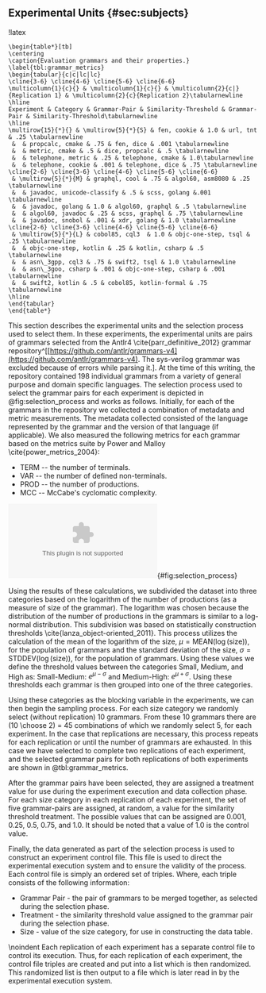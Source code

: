 ## Experimental Units {#sec:subjects}

!latex
~~~
\begin{table*}[tb]
\centering
\caption{Evaluation grammars and their properties.}
\label{tbl:grammar_metrics}
\begin{tabular}{c|c|lc|lc}
\cline{3-6} \cline{4-6} \cline{5-6} \cline{6-6}
\multicolumn{1}{c}{} & \multicolumn{1}{c}{} & \multicolumn{2}{c|}{Replication 1} & \multicolumn{2}{c}{Replication 2}\tabularnewline
\hline
Experiment & Category & Grammar-Pair & Similarity-Threshold & Grammar-Pair & Similarity-Threshold\tabularnewline
\hline
\multirow{15}{*}{} & \multirow{5}{*}{S} & fen, cookie & 1.0 & url, tnt & .25 \tabularnewline
 &  & propcalc, cmake & .75 & fen, dice & .001 \tabularnewline
 &  & metric, cmake & .5 & dice, propcalc & .5 \tabularnewline
 &  & telephone, metric & .25 & telephone, cmake & 1.0\tabularnewline
 &  & telephone, cookie & .001 & telephone, dice & .75 \tabularnewline
\cline{2-6} \cline{3-6} \cline{4-6} \cline{5-6} \cline{6-6}
 & \multirow{5}{*}{M} & graphql, cool & .75 & algol60, asm8080 & .25 \tabularnewline
 &  & javadoc, unicode-classify & .5 & scss, golang &.001 \tabularnewline
 &  & javadoc, golang & 1.0 & algol60, graphql & .5 \tabularnewline
 &  & algol60, javadoc & .25 & scss, graphql & .75 \tabularnewline
 &  & javadoc, snobol & .001 & xdr, golang & 1.0 \tabularnewline
\cline{2-6} \cline{3-6} \cline{4-6} \cline{5-6} \cline{6-6}
 & \multirow{5}{*}{L} & cobol85, cql3  & 1.0 & objc-one-step, tsql & .25 \tabularnewline
 &  & objc-one-step, kotlin & .25 & kotlin, csharp & .5 \tabularnewline
 &  & asn\_3gpp, cql3 & .75 & swift2, tsql & 1.0 \tabularnewline
 &  & asn\_3goo, csharp & .001 & objc-one-step, csharp & .001 \tabularnewline
 &  & swift2, kotlin & .5 & cobol85, kotlin-formal & .75 \tabularnewline
\hline
\end{tabular}
\end{table*}
~~~

This section describes the experimental units and the selection process used to select them. In these experiments, the experimental units are pairs of grammars selected from the Antlr4 \cite{parr_definitive_2012} grammar repository^[[https://github.com/antlr/grammars-v4](https://github.com/antlr/grammars-v4). The sys-verilog grammar was excluded because of errors while parsing it.]. At the time of this writing, the repository contained 198 individual grammars from a variety of general purpose and domain specific languages. The selection process used to select the grammar pairs for each experiment is depicted in @fig:selection_process and works as follows. Initially, for each of the grammars in the repository we collected a combination of metadata and metric measurements. The metadata collected consisted of the language represented by the grammar and the version of that language (if applicable). We also measured the following metrics for each grammar based on the metrics suite by Power and Malloy \cite{power_metrics_2004}:

* TERM -- the number of terminals.
* VAR -- the number of defined non-terminals.
* PROD -- the number of productions.
* MCC -- McCabe's cyclomatic complexity.

![Experimental unit selection process.](images/paper/selection_process.eps){#fig:selection_process}

Using the results of these calculations, we subdivided the dataset into three categories based on the logarithm of the number of productions (as a measure of size of the grammar). The logarithm was chosen because the distribution of the number of productions in the grammars is similar to a log-normal distribution. This subdivision was based on statistically construction thresholds \cite{lanza_object-oriented_2011}. This process utilizes the calculation of the mean of the logarithm of the size, 
$\mu = \textrm{MEAN}(\log(\textrm{size}))$,
for the population of grammars and the standard deviation of the size,
$\sigma = \textrm{STDDEV}(\log(\textrm{size}))$,
for the population of grammars. Using these values we define the threshold values between the categories Small, Medium, and High as: Small-Medium: $e^{\mu - \sigma}$
and Medium-High: $e^{\mu + \sigma}$.
Using these thresholds each grammar is then grouped into one of the three categories.

Using these categories as the blocking variable in the experiments, we can then begin the sampling process. For each size category we randomly select (without replication) 10 grammars. From these 10 grammars there are \(10 \choose 2\) = 45 combinations of which we randomly select 5, for each experiment. In the case that replications are necessary, this process repeats for each replication or until the number of grammars are exhausted. In this case we have selected to complete two replications of each experiment, and the selected grammar pairs for both replications of both experiments are shown in @tbl:grammar_metrics.

After the grammar pairs have been selected, they are assigned a treatment value for use during the experiment execution and data collection phase. For each size category in each replication of each experiment, the set of five grammar-pairs are assigned, at random, a value for the similarity threshold treatment. The possible values that can be assigned are 0.001, 0.25, 0.5, 0.75, and 1.0. It should be noted that a value of 1.0 is the control value.

Finally, the data generated as part of the selection process is used to construct an experiment control file. This file is used to direct the experimental execution system and to ensure the validity of the process. Each control file is simply an ordered set of triples. Where, each triple consists of the following information:

* Grammar Pair - the pair of grammars to be merged together, as selected during the selection phase.
* Treatment - the similarity threshold value assigned to the grammar pair during the selection phase.
* Size - value of the size category, for use in constructing the data table.

\noindent Each replication of each experiment has a separate control file to control its execution. Thus, for each replication of each experiment, the control file triples are created and put into a list which is then randomized. This randomized list is then output to a file which is later read in by the experimental execution system.
